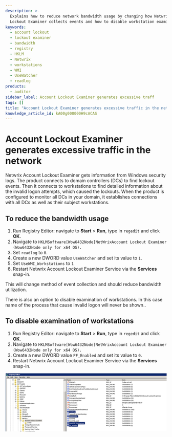 ```yaml
---
description: >-
  Explains how to reduce network bandwidth usage by changing how Netwrix Account
  Lockout Examiner collects events and how to disable workstation examination.
keywords:
  - account lockout
  - lockout examiner
  - bandwidth
  - registry
  - HKLM
  - Netwrix
  - workstations
  - WMI
  - UseWatcher
  - readlog
products:
  - auditor
sidebar_label: Account Lockout Examiner generates excessive traff
tags: []
title: "Account Lockout Examiner generates excessive traffic in the network"
knowledge_article_id: kA00g000000H9cACAS
---
```


# Account Lockout Examiner generates excessive traffic in the network

Netwrix Account Lockout Examiner gets information from Windows security logs. The product connects to domain controllers (DCs) to find lockout events. Then it connects to workstations to find detailed information about the invalid logon attempts, which caused the lockouts. When the product is configured to monitor all DCs in your domain, it establishes connections with all DCs as well as their subject workstations.

## To reduce the bandwidth usage

1. Run Registry Editor: navigate to **Start** > **Run**, type in `regedit` and click **OK**.
2. Navigate to `HKLMSoftware[Wow6432Node]NetWrixAccount Lockout Examiner (Wow6432Node only for x64 OS).`
3. Set `readlog` to `0`.
4. Create a new DWORD value `UseWatcher` and set its value to `1`.
5. Set `UseWMI_Workstations` to `1`
6. Restart Netwrix Account Lockout Examiner Service via the **Services** snap-in.

This will change method of event collection and should reduce bandwidth utilization.

There is also an option to disable examination of workstations. In this case name of the process that cause invalid logon will never be shown..

## To disable examination of workstations

1. Run Registry Editor: navigate to **Start** > **Run**, type in `regedit` and click **OK**.
2. Navigate to `HKLMSoftware[Wow6432Node]NetWrixAccount Lockout Examiner (Wow6432Node only for x64 OS).`
3. Create a new DWORD value `PF_Enabled` and set its value to `0`.
4. Restart Netwrix Account Lockout Examiner Service via the **Services** snap-in.

![User-added image](images/ka04u000000HcUv_0EM700000004wr4.png)
